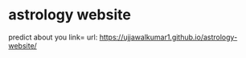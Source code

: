 # astrology website
 predict about you 
link= url: https://ujjawalkumar1.github.io/astrology-website/
